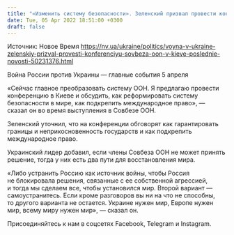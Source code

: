 ```yaml
---
title: "«Изменить систему безопасности». Зеленский призвал провести конференцию Совбеза ООН в Киеве"
date: Tue, 05 Apr 2022 18:51:00 +0300
draft: false
---
```

Источник: Новое Время https://nv.ua/ukraine/politics/voyna-v-ukraine-zelenskiy-prizval-provesti-konferenciyu-sovbeza-oon-v-kieve-poslednie-novosti-50231376.html


Война России против Украины — главные события 5 апреля

«Сейчас главное преобразовать систему ООН. Я предлагаю провести конференцию в Киеве и обсудить, как реформировать систему безопасности в мире, как подкрепить международное право», — сказал он во время выступления в Совбезе ООН.

Зеленский уточнил, что на конференции обговорят как гарантировать границы и неприкосновенность государств и как подкрепить международное право.

Украинский лидер добавил, если члены Совбеза ООН не может принять решение, тогда у них есть два пути для восстановления мира.

«Либо устранить Россию как источник войны, чтобы Россия не блокировала решения, связанные с ее собственной агрессией, и тогда мы сделаем все, чтобы установился мир. Второй вариант — самоустранитесь. Если кроме разговоров вы ни на что не способны, то другого варианта не остается. Украине нужен мир, Европе нужен мир, всему миру нужен мир», — сказал он.

Присоединяйтесь к нам в соцсетях Facebook, Telegram и Instagram.
